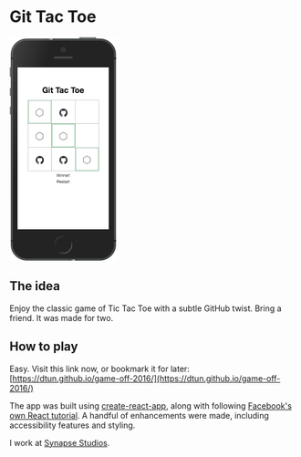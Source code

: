 # Git Tac Toe

![Git Tac Toe](GitTacToe.png)

## The idea

Enjoy the classic game of Tic Tac Toe with a subtle GitHub twist. Bring a friend. It was made for two.

## How to play
Easy. Visit this link now, or bookmark it for later: [https://dtun.github.io/game-off-2016/](https://dtun.github.io/game-off-2016/)

The app was built using [create-react-app](https://github.com/facebookincubator/create-react-app), along with following [Facebook's own React tutorial](https://facebook.github.io/react/tutorial/tutorial.html). A handful of enhancements were made, including accessibility features and styling.

I work at [Synapse Studios](https://synapsestudios.com).
